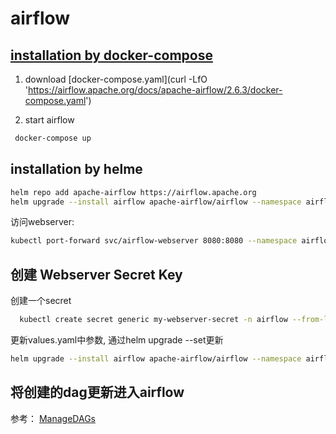 # airflow

## [installation by docker-compose](https://airflow.apache.org/docs/apache-airflow/stable/howto/docker-compose/index.html#fetching-docker-compose-yaml)

1. download [docker-compose.yaml](curl -LfO 'https://airflow.apache.org/docs/apache-airflow/2.6.3/docker-compose.yaml')

2. start airflow

```bash
 docker-compose up
```

## installation by helme

```bash
helm repo add apache-airflow https://airflow.apache.org
helm upgrade --install airflow apache-airflow/airflow --namespace airflow --create-namespace
```

访问webserver:
```bash
kubectl port-forward svc/airflow-webserver 8080:8080 --namespace airflow
```

## 创建 Webserver Secret Key

创建一个secret
```bash
  kubectl create secret generic my-webserver-secret -n airflow --from-literal="webserver-secret-key=$(python3 -c 'import secrets; print(secrets.token_hex(16))')"
```

更新values.yaml中参数, 通过helm upgrade --set更新

```bash
helm upgrade --install airflow apache-airflow/airflow --namespace airflow --create-namespace --set webserverSecretKeySecretName=my-webserver-secret
```

## 将创建的dag更新进入airflow

参考： [ManageDAGs](https://airflow.apache.org/docs/helm-chart/stable/manage-dags-files.html#)




